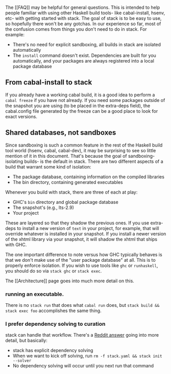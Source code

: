 The [[FAQ]] may be helpful for general questions. This is intended to help people familiar with using other Haskell build tools- like cabal-install, hsenv, etc- with getting started with stack. The goal of stack is to be easy to use, so hopefully there won't be any gotchas. In our experience so far, most of the confusion comes from things you don't need to do in stack. For example:

* There's no need for explicit sandboxing, all builds in stack are isolated automatically
* The `install` command doesn't exist. Dependencies are built for you automatically, and your packages are always registered into a local package database

## From cabal-install to stack

If you already have a working cabal build, it is a good idea to perform a `cabal freeze` if you have not already. If you need some packages outside of the snapshot you are using (to be placed in the extra-deps field), the cabal.config file generated by the freeze can be a good place to look for exact versions.

## Shared databases, not sandboxes

Since sandboxing is such a common feature in the rest of the Haskell build tool
world (hsenv, cabal, cabal-dev), it may be surprising to see so little mention
of it in this document. That's because the goal of sandboxing- isolating
builds- is the default in stack. There are two different aspects of a build
that warrant some kind of isolation:

* The package database, containing information on the compiled libraries
* The bin directory, containing generated executables

Whenever you build with stack, there are three of each at play:

* GHC's `bin` directory and global package database
* The snapshot's (e.g., lts-2.9)
* Your project

These are layered so that they shadow the previous ones. If you use extra-deps
to install a new version of `text` in your project, for example, that will
override whatever is installed in your snapshot. If you install a newer version
of the xhtml library via your snapshot, it will shadow the xhtml that ships
with GHC.

The one important difference to note versus how GHC typically behaves is that
we don't make use of the "user package database" at all. This is to properly
enforce isolation. If you wish to use tools like `ghc` or `runhaskell`, you
should do so via `stack ghc` or `stack exec`.

The [[Architecture]] page goes into much more detail on this.

### running an executable.
There is no `stack run` that does what `cabal run` does, but `stack build && stack exec foo` accomplishes the same thing.

### I prefer dependency solving to curation

stack can handle that workflow. There's a [Reddit answer](http://www.reddit.com/r/haskell/comments/3awgj1/stack_01_released_a_new_build_tool_for_haskell/csgwmpi?context=2) going into more detail, but basically:

* stack has explicit dependency solving
* When we want to kick off solving, run `rm -f stack.yaml && stack init --solver`
* No dependency solving will occur until you next run that command